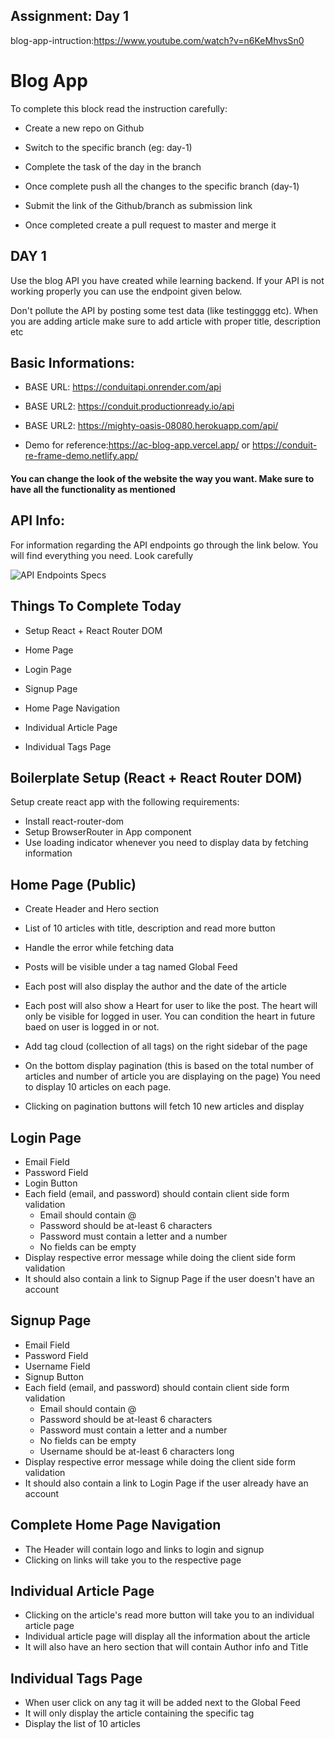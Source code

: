 ## Assignment: Day 1

blog-app-intruction:https://www.youtube.com/watch?v=n6KeMhvsSn0

# Blog App

To complete this block read the instruction carefully:

 - Create a new repo on Github

 - Switch to the specific branch (eg: day-1)

 - Complete the task of the day in the branch

 - Once complete push all the changes to the specific branch (day-1)

 - Submit the link of the Github/branch as submission link

 - Once completed create a pull request to master and merge it

## DAY 1

Use the blog API you have created while learning backend. If your API is not working properly you can use the endpoint given below.

Don't pollute the API by posting some test data (like testingggg etc). When you are adding article make sure to add article with proper title, description etc

## Basic Informations:

 - BASE URL: https://conduitapi.onrender.com/api

 - BASE URL2: https://conduit.productionready.io/api

 - BASE URL2: https://mighty-oasis-08080.herokuapp.com/api/

 - Demo for reference:https://ac-blog-app.vercel.app/ or https://conduit-re-frame-demo.netlify.app/

#### You can change the look of the website the way you want. Make sure to have all the functionality as mentioned

## API Info:

For information regarding the API endpoints go through the link below. You will find everything you need. Look carefully

![API Endpoints Specs]('https://gist.github.com/nnnkit/88db374b4ce62587a86bb32dd0b36ccb')

## Things To Complete Today

 - Setup React + React Router DOM

 - Home Page

 - Login Page

 - Signup Page

 - Home Page Navigation

 - Individual Article Page

 - Individual Tags Page

## Boilerplate Setup (React + React Router DOM)

Setup create react app with the following requirements:

 - Install react-router-dom
 - Setup BrowserRouter in App component
 - Use loading indicator whenever you need to display data by fetching information

## Home Page (Public)

 - Create Header and Hero section

 - List of 10 articles with title, description and read more button

 - Handle the error while fetching data

 - Posts will be visible under a tag named Global Feed

 - Each post will also display the author and the date of the article

 - Each post will also show a Heart for user to like the post. The heart will only be visible for logged in user. You can condition the heart in future baed on user is logged in or not.

 - Add tag cloud (collection of all tags) on the right sidebar of the page

 - On the bottom display pagination (this is based on the total number of articles and number of article you are displaying on the page) You need to display 10 articles on each page.

 - Clicking on pagination buttons will fetch 10 new articles and display

## Login Page

- Email Field
- Password Field
- Login Button
- Each field (email, and password) should contain client side form validation
    - Email should contain @
    - Password should be at-least 6 characters
    - Password must contain a letter and a number
    - No fields can be empty
- Display respective error message while doing the client side form validation
- It should also contain a link to Signup Page if the user doesn't have an account

## Signup Page

- Email Field
- Password Field
- Username Field
- Signup Button
- Each field (email, and password) should contain client side form validation
   - Email should contain @
   - Password should be at-least 6 characters
   - Password must contain a letter and a number
   - No fields can be empty
   - Username should be at-least 6 characters long
- Display respective error message while doing the client side form validation
- It should also contain a link to Login Page if the user already have an account


## Complete Home Page Navigation

- The Header will contain logo and links to login and signup
- Clicking on links will take you to the respective page

## Individual Article Page

- Clicking on the article's read more button will take you to an individual article page
- Individual article page will display all the information about the article
- It will also have an hero section that will contain Author info and Title

## Individual Tags Page

- When user click on any tag it will be added next to the Global Feed
- It will only display the article containing the specific tag
- Display the list of 10 articles